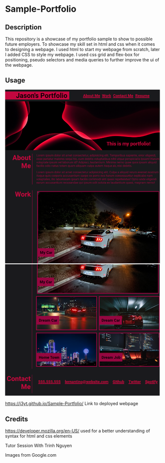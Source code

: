# Sample-Portfolio

## Description

This repository is a showcase of my portfolio sample to show to possible future employers. To showcase my skill set in html and css when it comes to designing a webpage. I used html to start my webpage from scratch, later I added CSS to style my webpage. I used css grid and flex-box for positioning, pseudo selectors and media queries to further improve the ui of the webpage.

## Usage

![alt text](assets/images/Screenshot%20portfolio(1).png)
![alt text](assets/images/screenshot%20portfolio(2).png)

https://j3yt.github.io/Sample-Portfolio/ Link to deployed webpage

## Credits

https://developer.mozilla.org/en-US/ used for a better understanding of syntax for html and css elements

Tutor Session With Trinh Nguyen

Images from Google.com